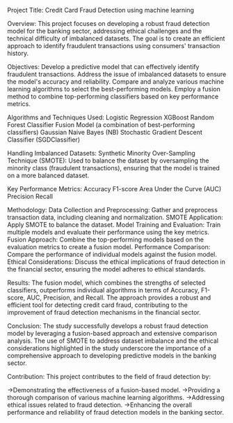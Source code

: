 Project Title: Credit Card Fraud Detection using machine learning

Overview:
This project focuses on developing a robust fraud detection model for the banking sector, addressing ethical challenges and the technical difficulty of imbalanced datasets. The goal is to create an efficient approach to identify fraudulent transactions using consumers' transaction history.

Objectives:
Develop a predictive model that can effectively identify fraudulent transactions.
Address the issue of imbalanced datasets to ensure the model's accuracy and reliability.
Compare and analyze various machine learning algorithms to select the best-performing models.
Employ a fusion method to combine top-performing classifiers based on key performance metrics.

Algorithms and Techniques Used:
Logistic Regression
XGBoost
Random Forest Classifier
Fusion Model (a combination of best-performing classifiers)
Gaussian Naive Bayes (NB)
Stochastic Gradient Descent Classifier (SGDClassifier)

Handling Imbalanced Datasets:
Synthetic Minority Over-Sampling Technique (SMOTE): Used to balance the dataset by oversampling the minority class (fraudulent transactions), ensuring that the model is trained on a more balanced dataset.

Key Performance Metrics:
Accuracy
F1-score
Area Under the Curve (AUC)
Precision
Recall

Methodology:
Data Collection and Preprocessing: Gather and preprocess transaction data, including cleaning and normalization.
SMOTE Application: Apply SMOTE to balance the dataset.
Model Training and Evaluation: Train multiple models and evaluate their performance using the key metrics.
Fusion Approach: Combine the top-performing models based on the evaluation metrics to create a fusion model.
Performance Comparison: Compare the performance of individual models against the fusion model.
Ethical Considerations: Discuss the ethical implications of fraud detection in the financial sector, ensuring the model adheres to ethical standards.

Results:
The fusion model, which combines the strengths of selected classifiers, outperforms individual algorithms in terms of Accuracy, F1-score, AUC, Precision, and Recall.
The approach provides a robust and efficient tool for detecting credit card fraud, contributing to the improvement of fraud detection mechanisms in the financial sector.

Conclusion:
The study successfully develops a robust fraud detection model by leveraging a fusion-based approach and extensive comparison analysis.
The use of SMOTE to address dataset imbalance and the ethical considerations highlighted in the study underscore the importance of a comprehensive approach to developing predictive models in the banking sector.

Contribution:
This project contributes to the field of fraud detection by:

->Demonstrating the effectiveness of a fusion-based model.
->Providing a thorough comparison of various machine learning algorithms.
->Addressing ethical issues related to fraud detection.
->Enhancing the overall performance and reliability of fraud detection models in the banking sector.
